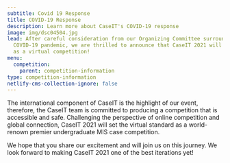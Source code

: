 ```yaml
---
subtitle: Covid 19 Response
title: COVID-19 Response
description: Learn more about CaseIT's COVID-19 response
image: img/dsc04504.jpg
lead: After careful consideration from our Organizing Committee surrounding the
  COVID-19 pandemic, we are thrilled to announce that CaseIT 2021 will be held
  as a virtual competition!
menu:
  competition:
    parent: competition-information
type: competition-information
netlify-cms-collection-ignore: false
---
```


The international component of CaseIT is the highlight of our event, therefore, the CaseIT team is committed to producing a competition that is accessible and safe. Challenging the perspective of online competition and global connection, CaseIT 2021 will set the virtual standard as a world-renown premier undergraduate MIS case competition.

We hope that you share our excitement and will join us on this journey. We look forward to making CaseIT 2021 one of the best iterations yet!
